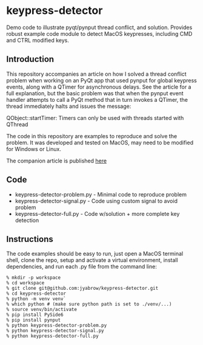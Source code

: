 # keypress-detector
Demo code to illustrate pyqt/pynput thread conflict, and solution. Provides robust example code module to detect MacOS keypresses, including CMD and CTRL modified keys.

## Introduction
This repository accompanies an article on how I solved a thread conflict problem when working on an PyQt app that used pynput for global keypress events, along with a QTimer for asynchronous delays. See the article for a full explanation, but the basic problem was that when the pynput event handler attempts to call a PyQt method that in turn invokes a QTimer, the thread immediately halts and issues the message:

QObject::startTimer: Timers can only be used with threads started with QThread

The code in this repository are examples to reproduce and solve the problem. It was developed and tested on MacOS, may need to be modified for Windows or Linux.

The companion article is published [here](https://www.linkedin.com/pulse/custom-qt-signal-resolves-pyqtpyinput-thread-conflict-jeremy-yabrow-abtqc/)

## Code

* keypress-detector-problem.py - Minimal code to reproduce problem
* keypress-detector-signal.py - Code using custom signal to avoid problem
* keypress-detector-full.py - Code w/solution + more complete key detection

## Instructions

The code examples should be easy to run, just open a MacOS terminal shell, clone the repo, setup and activate a virtual environment, install dependencies, and run each .py file from the command line:

```
% mkdir -p workspace
% cd workspace
% git clone git@github.com:jyabrow/keypress-detector.git
% cd keypress-detector
% python -m venv venv`
% which python # (make sure python path is set to ./venv/...)
% source venv/bin/activate
% pip install PySide6
% pip install pynput
% python keypress-detector-problem.py
% python keypress-detector-signal.py
% python keypress-detector-full.py
```

